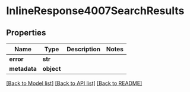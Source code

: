 # InlineResponse4007SearchResults

## Properties
Name | Type | Description | Notes
------------ | ------------- | ------------- | -------------
**error** | **str** |  | 
**metadata** | **object** |  | 

[[Back to Model list]](../README.md#documentation-for-models) [[Back to API list]](../README.md#documentation-for-api-endpoints) [[Back to README]](../README.md)


